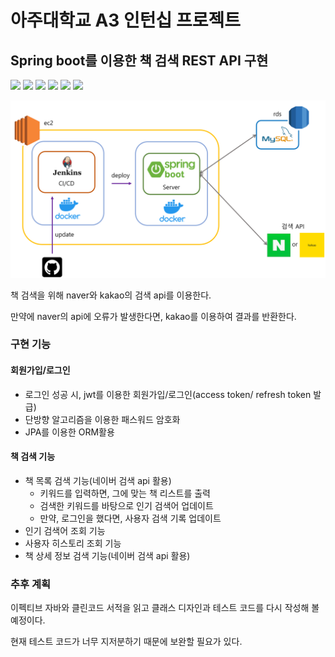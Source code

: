 # 아주대학교 A3 인턴십 프로젝트

## Spring boot를 이용한 책 검색 REST API 구현
<img src="https://img.shields.io/badge/java-007396?style=for-the-badge&logo=java&logoColor=white"> <img src="https://img.shields.io/badge/springboot-6DB33F?style=for-the-badge&logo=springboot&logoColor=white"> <img src="https://img.shields.io/badge/SWAGGER2-6DB33F?style=for-the-badge&logo=swagger&logoColor=white"> <img src="https://img.shields.io/badge/gradle-02303A?style=for-the-badge&logo=gradle&logoColor=white"> <img src="https://img.shields.io/badge/Jenkins-D24939?style=for-the-badge&logo=Jenkins&logoColor=white"> <img src="https://img.shields.io/badge/Docker-007396?style=for-the-badge&logo=docker&logoColor=white">

![img.png](img/img.png)


책 검색을 위해 naver와 kakao의 검색 api를 이용한다.

만약에 naver의 api에 오류가 발생한다면, kakao를 이용하여 결과를 반환한다.


### 구현 기능

#### 회원가입/로그인

- 로그인 성공 시, jwt를 이용한 회원가입/로그인(access token/ refresh token 발급)
- 단방향 알고리즘을 이용한 패스워드 암호화
- JPA를 이용한 ORM활용

#### 책 검색 기능

- 책 목록 검색 기능(네이버 검색 api 활용)
    - 키워드를 입력하면, 그에 맞는 책 리스트를 출력
    - 검색한 키워드를 바탕으로 인기 검색어 업데이트
    - 만약, 로그인을 했다면, 사용자 검색 기록 업데이트
- 인기 검색어 조회 기능
- 사용자 히스토리 조회 기능
- 책 상세 정보 검색 기능(네이버 검색 api 활용)



### 추후 계획

이펙티브 자바와 클린코드 서적을 읽고 클래스 디자인과 테스트 코드를 다시 작성해 볼 예정이다.

현재 테스트 코드가 너무 지저분하기 때문에 보완할 필요가 있다.
